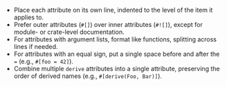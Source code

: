 - Place each attribute on its own line, indented to the level of the item it applies to.
- Prefer outer attributes (`#[]`) over inner attributes (`#![]`), except for module- or crate-level documentation.
- For attributes with argument lists, format like functions, splitting across lines if needed.
- For attributes with an equal sign, put a single space before and after the `=` (e.g., `#[foo = 42]`).
- Combine multiple `derive` attributes into a single attribute, preserving the order of derived names (e.g., `#[derive(Foo, Bar)]`).
